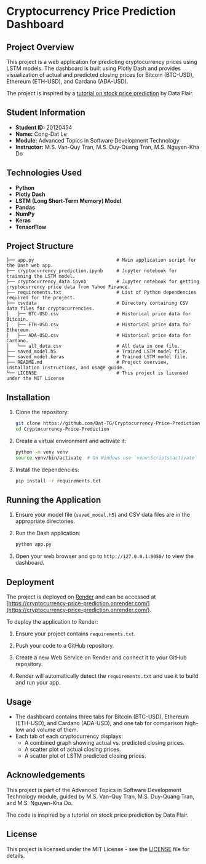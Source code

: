 # Cryptocurrency Price Prediction Dashboard

## Project Overview

This project is a web application for predicting cryptocurrency prices using LSTM models. The dashboard is built using Plotly Dash and provides visualization of actual and predicted closing prices for Bitcoin (BTC-USD), Ethereum (ETH-USD), and Cardano (ADA-USD).

The project is inspired by a [tutorial on stock price prediction](https://data-flair.training/blogs/stock-price-prediction-machine-learning-project-in-python/) by Data Flair.

## Student Information

- **Student ID:** 20120454
- **Name:** Cong-Dat Le
- **Module:** Advanced Topics in Software Development Technology
- **Instructor:** M.S. Van-Quy Tran, M.S. Duy-Quang Tran, M.S. Nguyen-Kha Do

## Technologies Used

- **Python**
- **Plotly Dash**
- **LSTM (Long Short-Term Memory) Model**
- **Pandas**
- **NumPy**
- **Keras**
- **TensorFlow**

## Project Structure

```plaintext
├── app.py                              # Main application script for the Dash web app.
├── cryptocurrency_prediction.ipynb     # Jupyter notebook for trainning the LSTM model.
├── cryptocurrency_data.ipynb           # Jupyter notebook for getting cryptocurrency price data from Yahoo Finance.
├── requirements.txt                    # List of Python dependencies required for the project.
├── csvdata                             # Directory containing CSV data files for cryptocurrencies.
│   ├── BTC-USD.csv                     # Historical price data for Bitcoin.
│   ├── ETH-USD.csv                     # Historical price data for Ethereum.
│   ├── ADA-USD.csv                     # Historical price data for Cardano.
│   └── all_data.csv                    # All data in one file.
├── saved_model.h5                      # Trained LSTM model file.
├── saved_model.keras                   # Trained LSTM model file.
├── README.md                           # Project overview, installation instructions, and usage guide.
└── LICENSE                             # This project is licensed under the MIT License
```

## Installation

1. Clone the repository:

   ```sh
   git clone https://github.com/Dat-TG/Cryptocurrency-Price-Prediction.git
   cd Cryptocurrency-Price-Prediction
   ```

2. Create a virtual environment and activate it:

   ```sh
   python -m venv venv
   source venv/bin/activate  # On Windows use `venv\Scripts\activate`
   ```

3. Install the dependencies:

   ```sh
   pip install -r requirements.txt
   ```

## Running the Application

1. Ensure your model file (`saved_model.h5`) and CSV data files are in the appropriate directories.

2. Run the Dash application:

   ```sh
   python app.py
   ```

3. Open your web browser and go to `http://127.0.0.1:8050/` to view the dashboard.

## Deployment

The project is deployed on [Render](https://render.com/) and can be accessed at [https://cryptocurrency-price-prediction.onrender.com/](https://cryptocurrency-price-prediction.onrender.com/).

To deploy the application to Render:

1. Ensure your project contains `requirements.txt`.

2. Push your code to a GitHub repository.

3. Create a new Web Service on Render and connect it to your GitHub repository.

4. Render will automatically detect the `requirements.txt` and use it to build and run your app.

## Usage

- The dashboard contains three tabs for Bitcoin (BTC-USD), Ethereum (ETH-USD), and Cardano (ADA-USD), and one tab for comparison high-low and volume of them.
- Each tab of each cryptocurrency displays:
  - A combined graph showing actual vs. predicted closing prices.
  - A scatter plot of actual closing prices.
  - A scatter plot of LSTM predicted closing prices.

## Acknowledgements

This project is part of the Advanced Topics in Software Development Technology module, guided by M.S. Van-Quy Tran, M.S. Duy-Quang Tran, and M.S. Nguyen-Kha Do.

The code is inspired by a tutorial on stock price prediction by Data Flair.

## License

This project is licensed under the MIT License - see the [LICENSE](LICENSE) file for details.
